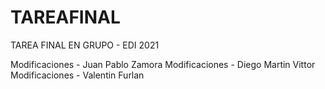 # TAREAFINAL
TAREA FINAL EN GRUPO - EDI 2021

Modificaciones - Juan Pablo Zamora
Modificaciones - Diego Martin Vittor 
Modificaciones - Valentin Furlan 